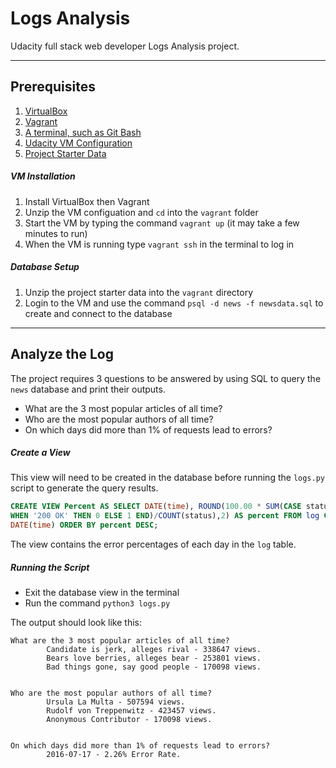 # Logs Analysis
Udacity full stack web developer Logs Analysis project.
___

## Prerequisites
1. [VirtualBox](https://www.virtualbox.org/wiki/Downloads)
2. [Vagrant](https://www.vagrantup.com/)
3. [A terminal, such as Git Bash](https://git-scm.com/downloads)
4. [Udacity VM Configuration](https://d17h27t6h515a5.cloudfront.net/topher/2017/August/59822701_fsnd-virtual-machine/fsnd-virtual-machine.zip)
5. [Project Starter Data](https://d17h27t6h515a5.cloudfront.net/topher/2016/August/57b5f748_newsdata/newsdata.zip)

##### VM Installation
1. Install VirtualBox then Vagrant
2. Unzip the VM configuation and `cd` into the `vagrant` folder
3. Start the VM by typing the command `vagrant up` (it may take a few minutes to run)
4. When the VM is running type `vagrant ssh` in the terminal to log in

##### Database Setup
1. Unzip the project starter data into the `vagrant` directory
2. Login to the VM and use the command `psql -d news -f newsdata.sql` to create and connect to the database
___
## Analyze the Log

The project requires 3 questions to be answered by using SQL to query the `news` database and print their outputs.
* What are the 3 most popular articles of all time?
* Who are the most popular authors of all time?
* On which days did more than 1% of requests lead to errors?

##### Create a View
This view will need to be created in the database before running the `logs.py` script to generate the query results.
```sql
CREATE VIEW Percent AS SELECT DATE(time), ROUND(100.00 * SUM(CASE status
WHEN '200 OK' THEN 0 ELSE 1 END)/COUNT(status),2) AS percent FROM log GROUP BY
DATE(time) ORDER BY percent DESC;
```
The view contains the error percentages of each day in the `log` table.

##### Running the Script
* Exit the database view in the terminal
* Run the command `python3 logs.py`

The output should look like this:
```
What are the 3 most popular articles of all time?
        Candidate is jerk, alleges rival - 338647 views.
        Bears love berries, alleges bear - 253801 views.
        Bad things gone, say good people - 170098 views.


Who are the most popular authors of all time?
        Ursula La Multa - 507594 views.
        Rudolf von Treppenwitz - 423457 views.
        Anonymous Contributor - 170098 views.


On which days did more than 1% of requests lead to errors?
        2016-07-17 - 2.26% Error Rate.
```
